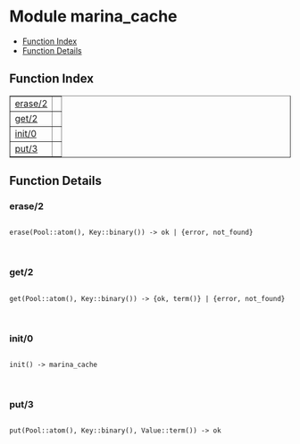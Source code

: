 

# Module marina_cache #
* [Function Index](#index)
* [Function Details](#functions)

<a name="index"></a>

## Function Index ##


<table width="100%" border="1" cellspacing="0" cellpadding="2" summary="function index"><tr><td valign="top"><a href="#erase-2">erase/2</a></td><td></td></tr><tr><td valign="top"><a href="#get-2">get/2</a></td><td></td></tr><tr><td valign="top"><a href="#init-0">init/0</a></td><td></td></tr><tr><td valign="top"><a href="#put-3">put/3</a></td><td></td></tr></table>


<a name="functions"></a>

## Function Details ##

<a name="erase-2"></a>

### erase/2 ###

<pre><code>
erase(Pool::atom(), Key::binary()) -&gt; ok | {error, not_found}
</code></pre>
<br />

<a name="get-2"></a>

### get/2 ###

<pre><code>
get(Pool::atom(), Key::binary()) -&gt; {ok, term()} | {error, not_found}
</code></pre>
<br />

<a name="init-0"></a>

### init/0 ###

<pre><code>
init() -&gt; marina_cache
</code></pre>
<br />

<a name="put-3"></a>

### put/3 ###

<pre><code>
put(Pool::atom(), Key::binary(), Value::term()) -&gt; ok
</code></pre>
<br />

